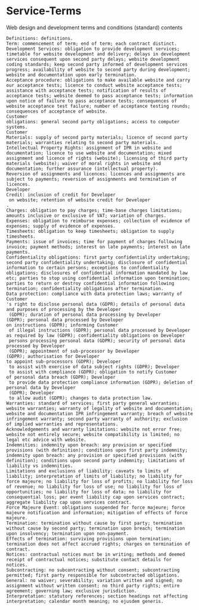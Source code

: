 # Service-Terms

Web design and development terms and conditions (standard) contents

    Definitions: definitions.
    Term: commencement of term; end of term; each contract distinct.
    Development Services: obligation to provide development services; timetable for website development and delivery; delays in development services consequent upon second party delays; website development coding standards; keep second party informed of development services progress; availability of website to second party during development; website and documentation upon early termination.
    Acceptance procedure: obligations to make available website and carry our acceptance tests; licence to conduct website acceptance tests; assistance with acceptance tests; notification of results of acceptance tests; website deemed to pass acceptance tests; information upon notice of failure to pass acceptance tests; consequences of website acceptance test failure; number of acceptance testing rounds; consequences of acceptance of website.
    Customer
    obligations: general second party obligations; access to computer systems.
    Customer
    Materials: supply of second party materials; licence of second party materials; warranties relating to second party materials.
    Intellectual Property Rights: assignment of IPR in website and documentation; licence to use website and documentation; mixed assignment and licence of rights (website); licensing of third party materials (website); waiver of moral rights in website and documentation; further assurance (intellectual property).
    Reversion of assignments and licences: licences and assignments are subject to payments; reversion of assignments and termination of licences.
    Developer
    Credit: inclusion of credit for Developer
     on website; retention of website credit for Developer
    .
    Charges: obligation to pay charges; time-base charges limitations; amounts inclusive or exclusive of VAT; variation of charges.
    Expenses: obligation to reimburse expenses; collection of evidence of expenses; supply of evidence of expenses.
    Timesheets: obligation to keep timesheets; obligation to supply timesheets.
    Payments: issue of invoices; time for payment of charges following invoice; payment methods; interest on late payments; interest on late payments.
    Confidentiality obligations: first party confidentiality undertaking; second party confidentiality undertaking; disclosure of confidential information to certain persons; exceptions to confidentiality obligations; disclosures of confidential information mandated by law etc; parties to stop using confidential information upon termination; parties to return or destroy confidential information following termination; confidentiality obligations after termination.
    Data protection: compliance with data protection laws; warranty of Customer
    's right to disclose personal data (GDPR); details of personal data and purposes of processing by the Developer
     (GDPR); duration of personal data processing by Developer
    (GDPR); personal data processed by Developer
    on instructions (GDPR); informing Customer
     of illegal instructions (GDPR); personal data processed by Developer
    as required by law (GDPR); confidentiality obligations on Developer
     persons processing personal data (GDPR); security of personal data processed by Developer
     (GDPR); appointment of sub-processor by Developer
    (GDPR); authorisation for Developer
    to appoint sub-processors (GDPR); Developer
     to assist with exercise of data subject rights (GDPR); Developer
     to assist with compliance (GDPR); obligation to notify Customer
    of personal data breach (GDPR); Developer
     to provide data protection compliance information (GDPR); deletion of personal data by Developer
     (GDPR); Developer
     to allow audit (GDPR); changes to data protection law.
    Warranties: standard of services; first party general warranties; website warranties; warranty of legality of website and documentation; website and documentation IPR infringement warranty; breach of website infringement warranty; second party warranty of authority; exclusion of implied warranties and representations.
    Acknowledgements and warranty limitations: website not error free; website not entirely secure; website compatibility is limited; no legal etc advice with website.
    Indemnities: indemnity upon breach: any provision or specified provisions (with definition); conditions upon first party indemnity; indemnity upon breach: any provision or specified provisions (with definition); conditions upon second party indemnity; limitations of liability vs indemnities.
    Limitations and exclusions of liability: caveats to limits of liability; interpretation of limits of liability; no liability for force majeure; no liability for loss of profits; no liability for loss of revenue; no liability for loss of use; no liability for loss of opportunities; no liability for loss of data; no liability for consequential loss; per event liability cap upon services contract; aggregate liability cap upon services contract.
    Force Majeure Event: obligations suspended for force majeure; force majeure notification and information; mitigation of effects of force majeure.
    Termination: termination without cause by first party; termination without cause by second party; termination upon breach; termination upon insolvency; termination upon non-payment.
    Effects of termination: surviving provisions upon termination; termination does not affect accrued rights; charges on termination of contract.
    Notices: contractual notices must be in writing; methods and deemed receipt of contractual notices; substitute contact details for notices.
    Subcontracting: no subcontracting without consent; subcontracting permitted; first party responsible for subcontracted obligations.
    General: no waiver; severability; variation written and signed; no assignment without written consent; no third party rights; entire agreement; governing law; exclusive jurisdiction.
    Interpretation: statutory references; section headings not affecting interpretation; calendar month meaning; no ejusdem generis.


